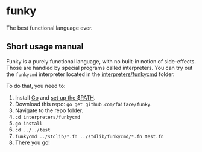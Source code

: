 # funky

The best functional language ever.

## Short usage manual

Funky is a purely functional language, with no built-in notion of side-effects. Those are handled
by special programs called interpreters. You can try out the `funkycmd` interpreter located in the
[interpreters/funkycmd](interpreters/funkycmd) folder.

To do that, you need to:

1. Install [Go](https://golang.org/) and [set up the $PATH](https://golang.org/doc/install).
2. Download this repo: `go get github.com/faiface/funky`.
3. Navigate to the repo folder.
4. `cd interpreters/funkycmd`
5. `go install`
6. `cd ../../test`
7. `funkycmd ../stdlib/*.fn ../stdlib/funkycmd/*.fn test.fn`
8. There you go!
